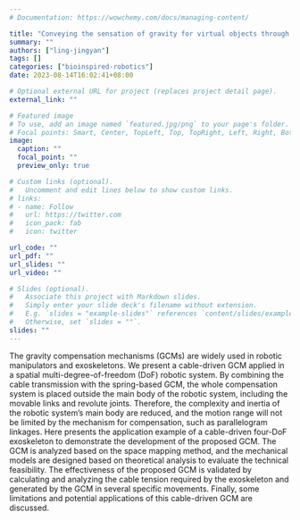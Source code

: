 ```yaml
---
# Documentation: https://wowchemy.com/docs/managing-content/

title: "Conveying the sensation of gravity for virtual objects through haptic feedback"
summary: ""
authors: ["ling-jingyan"]
tags: []
categories: ["bioinspired-robotics"]
date: 2023-08-14T16:02:41+08:00

# Optional external URL for project (replaces project detail page).
external_link: ""

# Featured image
# To use, add an image named `featured.jpg/png` to your page's folder.
# Focal points: Smart, Center, TopLeft, Top, TopRight, Left, Right, BottomLeft, Bottom, BottomRight.
image:
  caption: ""
  focal_point: ""
  preview_only: true

# Custom links (optional).
#   Uncomment and edit lines below to show custom links.
# links:
# - name: Follow
#   url: https://twitter.com
#   icon_pack: fab
#   icon: twitter

url_code: ""
url_pdf: ""
url_slides: ""
url_video: ""

# Slides (optional).
#   Associate this project with Markdown slides.
#   Simply enter your slide deck's filename without extension.
#   E.g. `slides = "example-slides"` references `content/slides/example-slides.md`.
#   Otherwise, set `slides = ""`.
slides: ""
---
```


The gravity compensation mechanisms (GCMs) are widely used in robotic manipulators and exoskeletons. We present a cable-driven GCM applied in a spatial multi-degree-of-freedom (DoF) robotic system. By combining the cable transmission with the spring-based GCM, the whole compensation system is placed outside the main body of the robotic system, including the movable links and revolute joints. Therefore, the complexity and inertia of the robotic system’s main body are reduced, and the motion range will not be limited by the mechanism for compensation, such as parallelogram linkages. Here presents the application example of a cable-driven four-DoF exoskeleton to demonstrate the development of the proposed GCM. The GCM is analyzed based on the space mapping method, and the mechanical models are designed based on theoretical analysis to evaluate the technical feasibility. The effectiveness of the proposed GCM is validated by calculating and analyzing the cable tension required by the exoskeleton and generated by the GCM in several specific movements. Finally, some limitations and potential applications of this cable-driven GCM are discussed.



